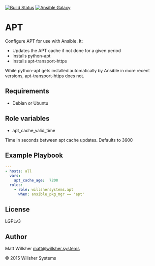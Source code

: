 [![Build Status](https://travis-ci.org/willshersystems/ansible-apt.svg?branch=master)](https://travis-ci.org/WillsherSystems/ansible-apt) [![Ansible Galaxy](http://img.shields.io/badge/galaxy-willshersystems.apt-660198.svg?style=flat)](https://galaxy.ansible.com/list#/roles/2579)

APT
===

Configure APT for use with Ansible. It:

* Updates the APT cache if not done for a given period
* Installs python-apt
* Installs apt-transport-https

While python-apt gets installed automatically by Ansible in more recent versions, apt-transport-https does not.

Requirements
------------

* Debian or Ubuntu

Role variables
---------------

* apt_cache_valid_time

Time in seconds between apt cache updates. Defaults to 3600

Example Playbook
----------------
 
```yaml
---
- hosts: all
  vars:
    apt_cache_age:  7200
  roles:
    - role: willshersystems.apt
      when: ansible_pkg_mgr == 'apt'
```

License
-------

LGPLv3


Author
------

Matt Willsher <matt@willsher.systems>

&copy; 2015 Willsher Systems
